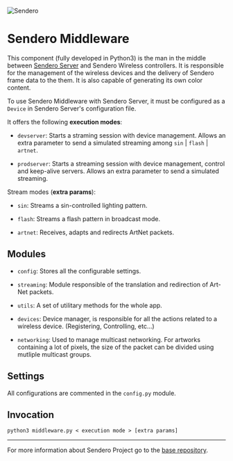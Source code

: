 ![Sendero](https://lh3.googleusercontent.com/1usi6Uqss_u8rz98wNi9nxY6eC0swEH_oGddW7ATQFhSnXgHneaS1YbZTeRaY-po0Emz-KzGBHk2n_sO6ebHwABeFKhafD9KGDRDy00f7dbxIKW90tbKyMBgluXa6ylG3HaW-BJGfcjv5HZdj7k6zIQ03_exI4GoJWq1dZysytKN7YMFb5lybqkN3Ghqsax8GRJV8xrZmwHFNt0KqsA8qeAkYTwGBtQnEN4RiDY7pXC6P8kW1xedU3LgcOU7Kw0zsTNKSVTdrZXg4HXzvZXcr1dF90ILqmBxTcakss8PT348oSHhKduW_2z7X0EAddVgpcgafcGURs795l5VR8rgf-0J7oiieVygI204_P1GBXX5avvmUfCi9_qb-0LnCw7U5J5DLP0sqmEavt8af5bId6OMeFaWWnnCuF7iUHnRmErj3mPjIhI3myo5W3uS_b290mrQj2Etr5_T41Vi3702lpOGbRb2Dg3PQPKd6N15So31PX44fwVu8iC1BYZlO4XhRfG845b7MupXQfoWiWeQN0seUeN8hchcGUjcSgA16KfAwdKcrMHD60G_LFK4EqhbV5a2dNEQ8hOOSWOJvuV_4m_fqshAePs=w330-h233-no)

Sendero Middleware
==================

This component (fully developed in Python3) is the man in the middle between [Sendero Server](https://github.com/Sendero-Project/SenderoServer) and Sendero Wireless controllers. It is responsible for the management of the wireless devices and the delivery of Sendero frame data to the them. It is also capable of generating its own color content.

To use Sendero Middleware with Sendero Server, it must be configured as a `Device` in Sendero Server's configuration file. 

It offers the following **execution modes**:

- `devserver`:    Starts a straming session with device management.
                  Allows an extra parameter to send a simulated streaming among `sin` | `flash` | `artnet`.


- `prodserver`:   Starts a streaming session with device management, control and keep-alive servers.
                  Allows an extra parameter to send a simulated streaming.

Stream modes (**extra params**):

- `sin`:          Streams a sin-controlled lighting pattern.

- `flash`:        Streams a flash pattern in broadcast mode.

- `artnet`:       Receives, adapts and redirects ArtNet packets.


                
Modules
-------

- `config`: Stores all the configurable settings.

- `streaming`: Module responsible of the translation and redirection of Art-Net packets.

- `utils`: A set of utilitary methods for the whole app.

- `devices`: Device manager, is responsible for all the actions related to a wireless device. 
(Registering, Controlling, etc...)

- `networking`: Used to manage multicast networking.
              For artworks containing a lot of pixels, the size of the packet can be divided using mutliple multicast groups. 

Settings
--------

All configurations are commented in the `config.py` module. 


Invocation
---------- 
```
python3 middleware.py < execution mode > [extra params]
```

-------------

For more information about Sendero Project go to the [base repository](https://github.com/Sendero-Project/Sendero).

